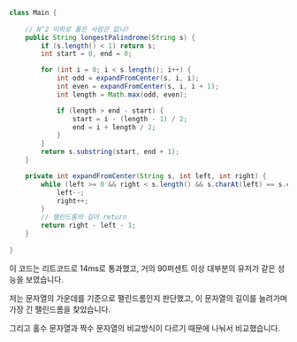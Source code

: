 ```java
class Main {
    
    // N^2 이하로 풀은 사람은 없나?
    public String longestPalindrome(String s) {
        if (s.length() < 1) return s;
        int start = 0, end = 0;

        for (int i = 0; i < s.length(); i++) {
            int odd = expandFromCenter(s, i, i);
            int even = expandFromCenter(s, i, i + 1);
            int length = Math.max(odd, even);

            if (length > end - start) {
                start = i - (length - 1) / 2;
                end = i + length / 2;
            }
        }
        return s.substring(start, end + 1);
    }

    private int expandFromCenter(String s, int left, int right) {
        while (left >= 0 && right < s.length() && s.charAt(left) == s.charAt(right)) {
            left--;
            right++;
        }
        // 팰린드롬의 길이 return
        return right - left - 1;
    }
    
}

```

이 코드는 리트코드로 14ms로 통과했고, 거의 90퍼센트 이상 대부분의 유저가 같은 성능을 보였습니다.  

저는 문자열의 가운데를 기준으로 팰린드롬인지 판단했고, 이 문자열의 길이를 늘려가며 가장 긴 팰린드롬을 찾았습니다.  

그리고 홀수 문자열과 짝수 문자열의 비교방식이 다르기 때문에 나눠서 비교했습니다.